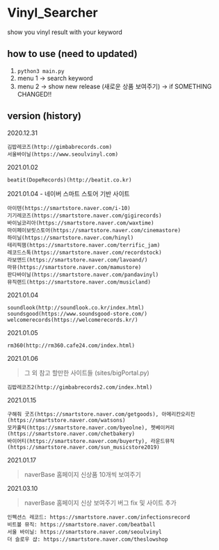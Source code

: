 # Vinyl_Searcher

show you vinyl result with your keyword

## how to use (need to updated)
1. ```python3 main.py```
2. menu 1 -> search keyword
3. menu 2 -> show new release (새로운 상품 보여주기) -> if SOMETHING CHANGED!!

## version (history)
2020.12.31
   
    김밥레코즈(http://gimbabrecords.com)
    서울바이닐(https://www.seoulvinyl.com)    

2021.01.02 

    beatit(DopeRecords)(http://beatit.co.kr)
  
2021.01.04 - 네이버 스마트 스토어 기반 사이트 

    아이텐(https://smartstore.naver.com/i-10)
    기기레코즈(https://smartstore.naver.com/gigirecords)   
    바이닐코리아(https://smartstore.naver.com/waxtime)
    마이페이보릿스토어(https://smartstore.naver.com/cinemastore)   
    하이닐(https://smartstore.naver.com/hinyl)
    테리픽잼(https://smartstore.naver.com/terrific_jam)   
    레코드스톡(https://smartstore.naver.com/recordstock)
    라보앤드(https://smartstore.naver.com/lavoand/)   
    마뮤(https://smartstore.naver.com/mamustore)
    판다바이닐(https://smartstore.naver.com/pandavinyl) 
    뮤직랜드(https://smartstore.naver.com/musicland)  


2021.01.04

    soundlook(http://soundlook.co.kr/index.html)  
    soundsgood(https://www.soundsgood-store.com/)  
    welcomerecords(https://welcomerecords.kr/)


2021.01.05

    rm360(http://rm360.cafe24.com/index.html)  


2021.01.06
> 그 외 참고 할만한 사이트들 (sites/bigPortal.py)

    김밥레코즈2(http://gimbabrecords2.com/index.html)  


2021.01.15

    구해줘 굿즈(https://smartstore.naver.com/getgoods), 아메리칸오리진(https://smartstore.naver.com/watsons)
    모카홀릭(https://smartstore.naver.com/byeolne), 쳇베이커리(https://smartstore.naver.com/chetbakery)
    바이어티(https://smartstore.naver.com/buyerty), 라운드뮤직(https://smartstore.naver.com/sun_musicstore2019)


2021.01.17
> naverBase 홈페이지 신상품 10개씩 보여주기


2021.03.10
> naverBase 홈페이지 신상 보여주기 버그 fix 및 사이트 추가

    인펙션스 레코드: https://smartstore.naver.com/infectionsrecord
    비트볼 뮤직: https://smartstore.naver.com/beatball
    서울 바이닐: https://smartstore.naver.com/seoulvinyl
    더 슬로우 샵: https://smartstore.naver.com/theslowshop